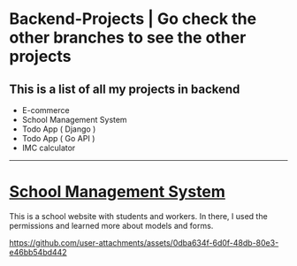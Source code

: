 ﻿# Backend-Projects | Go check the other branches to see the other projects

<h2>This is a list of all my projects in backend</h2>

- E-commerce
- School Management System
- Todo App ( Django )
- Todo App ( Go API )
- IMC calculator
________________________________________________________________________________________________________________________________________________


<h1><u>School Management System</u></h1>

This is a school website with students and workers.
In there, I used the permissions and learned more about models and forms.


https://github.com/user-attachments/assets/0dba634f-6d0f-48db-80e3-e46bb54bd442

